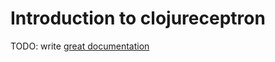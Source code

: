 # Introduction to clojureceptron

TODO: write [great documentation](http://jacobian.org/writing/what-to-write/)
